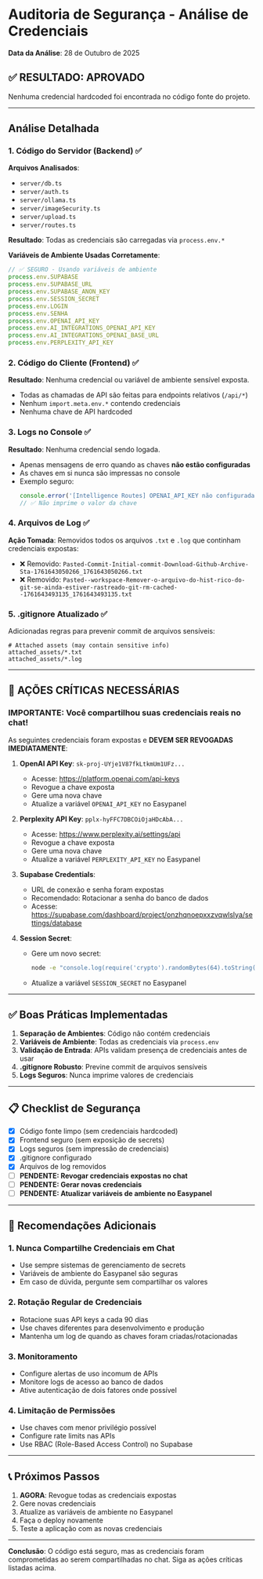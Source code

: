 # Auditoria de Segurança - Análise de Credenciais

**Data da Análise**: 28 de Outubro de 2025

## ✅ RESULTADO: APROVADO

Nenhuma credencial hardcoded foi encontrada no código fonte do projeto.

---

## Análise Detalhada

### 1. Código do Servidor (Backend) ✅

**Arquivos Analisados**:
- `server/db.ts`
- `server/auth.ts`
- `server/ollama.ts`
- `server/imageSecurity.ts`
- `server/upload.ts`
- `server/routes.ts`

**Resultado**: Todas as credenciais são carregadas via `process.env.*`

**Variáveis de Ambiente Usadas Corretamente**:
```typescript
// ✅ SEGURO - Usando variáveis de ambiente
process.env.SUPABASE
process.env.SUPABASE_URL
process.env.SUPABASE_ANON_KEY
process.env.SESSION_SECRET
process.env.LOGIN
process.env.SENHA
process.env.OPENAI_API_KEY
process.env.AI_INTEGRATIONS_OPENAI_API_KEY
process.env.AI_INTEGRATIONS_OPENAI_BASE_URL
process.env.PERPLEXITY_API_KEY
```

### 2. Código do Cliente (Frontend) ✅

**Resultado**: Nenhuma credencial ou variável de ambiente sensível exposta.

- Todas as chamadas de API são feitas para endpoints relativos (`/api/*`)
- Nenhum `import.meta.env.*` contendo credenciais
- Nenhuma chave de API hardcoded

### 3. Logs no Console ✅

**Resultado**: Nenhuma credencial sendo logada.

- Apenas mensagens de erro quando as chaves **não estão configuradas**
- As chaves em si nunca são impressas no console
- Exemplo seguro:
  ```typescript
  console.error('[Intelligence Routes] OPENAI_API_KEY não configurada');
  // ✅ Não imprime o valor da chave
  ```

### 4. Arquivos de Log ✅

**Ação Tomada**: Removidos todos os arquivos `.txt` e `.log` que continham credenciais expostas:
- ❌ Removido: `Pasted-Commit-Initial-commit-Download-Github-Archive-Sta-1761643050266_1761643050266.txt`
- ❌ Removido: `Pasted--workspace-Remover-o-arquivo-do-hist-rico-do-git-se-ainda-estiver-rastreado-git-rm-cached--1761643493135_1761643493135.txt`

### 5. .gitignore Atualizado ✅

Adicionadas regras para prevenir commit de arquivos sensíveis:

```gitignore
# Attached assets (may contain sensitive info)
attached_assets/*.txt
attached_assets/*.log
```

---

## 🚨 AÇÕES CRÍTICAS NECESSÁRIAS

### IMPORTANTE: Você compartilhou suas credenciais reais no chat!

As seguintes credenciais foram expostas e **DEVEM SER REVOGADAS IMEDIATAMENTE**:

1. **OpenAI API Key**: `sk-proj-UYje1V87fkLtkmUm1UFz...`
   - Acesse: https://platform.openai.com/api-keys
   - Revogue a chave exposta
   - Gere uma nova chave
   - Atualize a variável `OPENAI_API_KEY` no Easypanel

2. **Perplexity API Key**: `pplx-hyFFC7DBCOiOjaHDcAbA...`
   - Acesse: https://www.perplexity.ai/settings/api
   - Revogue a chave exposta
   - Gere uma nova chave
   - Atualize a variável `PERPLEXITY_API_KEY` no Easypanel

3. **Supabase Credentials**:
   - URL de conexão e senha foram expostas
   - Recomendado: Rotacionar a senha do banco de dados
   - Acesse: https://supabase.com/dashboard/project/onzhqnoepxxzvqwlslya/settings/database

4. **Session Secret**:
   - Gere um novo secret:
     ```bash
     node -e "console.log(require('crypto').randomBytes(64).toString('base64'))"
     ```
   - Atualize a variável `SESSION_SECRET` no Easypanel

---

## ✅ Boas Práticas Implementadas

1. **Separação de Ambientes**: Código não contém credenciais
2. **Variáveis de Ambiente**: Todas as credenciais via `process.env`
3. **Validação de Entrada**: APIs validam presença de credenciais antes de usar
4. **.gitignore Robusto**: Previne commit de arquivos sensíveis
5. **Logs Seguros**: Nunca imprime valores de credenciais

---

## 📋 Checklist de Segurança

- [x] Código fonte limpo (sem credenciais hardcoded)
- [x] Frontend seguro (sem exposição de secrets)
- [x] Logs seguros (sem impressão de credenciais)
- [x] .gitignore configurado
- [x] Arquivos de log removidos
- [ ] **PENDENTE: Revogar credenciais expostas no chat**
- [ ] **PENDENTE: Gerar novas credenciais**
- [ ] **PENDENTE: Atualizar variáveis de ambiente no Easypanel**

---

## 🔐 Recomendações Adicionais

### 1. Nunca Compartilhe Credenciais em Chat
- Use sempre sistemas de gerenciamento de secrets
- Variáveis de ambiente do Easypanel são seguras
- Em caso de dúvida, pergunte sem compartilhar os valores

### 2. Rotação Regular de Credenciais
- Rotacione suas API keys a cada 90 dias
- Use chaves diferentes para desenvolvimento e produção
- Mantenha um log de quando as chaves foram criadas/rotacionadas

### 3. Monitoramento
- Configure alertas de uso incomum de APIs
- Monitore logs de acesso ao banco de dados
- Ative autenticação de dois fatores onde possível

### 4. Limitação de Permissões
- Use chaves com menor privilégio possível
- Configure rate limits nas APIs
- Use RBAC (Role-Based Access Control) no Supabase

---

## 📞 Próximos Passos

1. **AGORA**: Revogue todas as credenciais expostas
2. Gere novas credenciais
3. Atualize as variáveis de ambiente no Easypanel
4. Faça o deploy novamente
5. Teste a aplicação com as novas credenciais

---

**Conclusão**: O código está seguro, mas as credenciais foram comprometidas ao serem compartilhadas no chat. Siga as ações críticas listadas acima.
